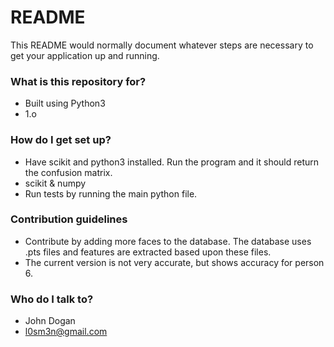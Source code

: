 # README #

This README would normally document whatever steps are necessary to get your application up and running.

### What is this repository for? ###

* Built using Python3
* 1.o

### How do I get set up? ###

* Have scikit and python3 installed. Run the program and it should return the confusion matrix.
* scikit & numpy
* Run tests by running the main python file. 

### Contribution guidelines ###

* Contribute by adding more faces to the database. The database uses .pts files and features are extracted based upon these files.
* The current version is not very accurate, but shows accuracy for person 6.

### Who do I talk to? ###

* John Dogan
* l0sm3n@gmail.com